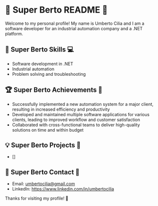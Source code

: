 # 🍄 Super Berto README 🏁

Welcome to my personal profile! My name is Umberto Cilia and I am a software developer for an industrial automation company and a .NET platform.

## 🔧 Super Berto Skills 💻

- Software development in .NET
- Industrial automation
- Problem solving and troubleshooting

## 🏆 Super Berto Achievements 🏅

- Successfully implemented a new automation system for a major client, resulting in increased efficiency and productivity
- Developed and maintained multiple software applications for various clients, leading to improved workflow and customer satisfaction
- Collaborated with cross-functional teams to deliver high-quality solutions on time and within budget

## 💡 Super Berto Projects 🚀

- []

## 📧 Super Berto Contact 📱

- Email: umbertocilia@gmail.com
- LinkedIn: https://www.linkedin.com/in/umbertocilia

Thanks for visiting my profile! 🙌
